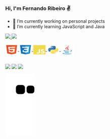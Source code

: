 ### Hi, I'm Fernando Ribeiro ✌️

- 🔭 I’m currently working on personal projects
- 🌱 I’m currently learning JavaScript and Java

<a href="https://">
  <img height="160em " src="https://github-readme-stats.vercel.app/api?username=fernandori45&show_icons=true&theme=kacho_ga&include_all_commits=true&count_private=true"/>
  <img height="140em" src="https://github-readme-stats.vercel.app/api/top-langs/?username=fernandori45&layout=compact&langs_count=7&theme=kacho_ga"/>
</div>

<div style="display: inline_block"><br>
  <img align="center" alt="Fernando-HTML" height="30" width="40" src="https://raw.githubusercontent.com/devicons/devicon/master/icons/html5/html5-original.svg">
  <img align="center" alt="Fernando-CSS" height="30" width="40" src="https://raw.githubusercontent.com/devicons/devicon/master/icons/css3/css3-original.svg">
  <img align="center" alt="Fernando-Js" height="30" width="40" src="https://raw.githubusercontent.com/devicons/devicon/master/icons/javascript/javascript-plain.svg">
  <img align="center" alt="Fernando-Python" height="30" width="40" src="https://raw.githubusercontent.com/devicons/devicon/master/icons/python/python-original.svg">
  <img align="center" alt="Fernando-Java" height="30" width="40" src="https://raw.githubusercontent.com/devicons/devicon/master/icons/java/java-original.svg">
</div>

##

<div> 
  <a //href = "mailto:fernandoribeiro972012@gmail.com"><img src="https://img.shields.io/badge/-Gmail-%23333?style=for-the-badge&logo=gmail&logoColor=white" target="_blank"></a>
  <a //href="https://www.linkedin.com/in/fernando-ribeiro-317796174/" target="_blank"><img src="https://img.shields.io/badge/-LinkedIn-%230077B5?style=for-the-badge&logo=linkedin&logoColor=white" target="_blank"></a> 
  <a //href="http://api.whatsapp.com/send?1=pt_BR&phone=5511976934162" target="_blank"><img src="https://img.shields.io/badge/WhatsApp-25D366?style=for-the-badge&logo=whatsapp&logoColor=white" target="_blank"></a> 
  
  ![snake gif](https://github.com/BrunoGonSouza/BrunoGonSouza/blob/output/github-contribution-grid-snake.svg)
</div>
